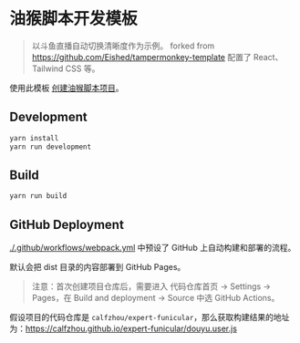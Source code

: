 # 油猴脚本开发模板

> 以斗鱼直播自动切换清晰度作为示例。
> forked from <https://github.com/Eished/tampermonkey-template>
> 配置了 React、Tailwind CSS 等。

使用此模板 [创建油猴脚本项目](https://github.com/calfzhou/tampermonkey-template/generate)。

## Development

```bash
yarn install
yarn run development
```

## Build

```bash
yarn run build
```

## GitHub Deployment

[./.github/workflows/webpack.yml](./.github/workflows/webpack.yml) 中预设了 GitHub 上自动构建和部署的流程。

默认会把 dist 目录的内容部署到 GitHub Pages。

> 注意：首次创建项目仓库后，需要进入 代码仓库首页 -> Settings -> Pages，在 Build and deployment -> Source 中选 GitHub Actions。

假设项目的代码仓库是 `calfzhou/expert-funicular`，那么获取构建结果的地址为：<https://calfzhou.github.io/expert-funicular/douyu.user.js>
